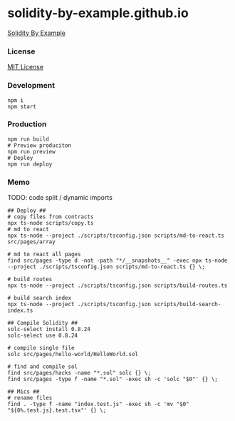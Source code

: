 # solidity-by-example.github.io

[Solidity By Example](https://solidity-by-example.org)

### License

[MIT License](LICENSE)

### Development

```shell
npm i
npm start
```

### Production

```shell
npm run build
# Preview produciton
npm run preview
# Deploy
npm run deploy
```

### Memo

TODO: code split / dynamic imports

```shell
## Deploy ##
# copy files from contracts
npx ts-node scripts/copy.ts
# md to react
npx ts-node --project ./scripts/tsconfig.json scripts/md-to-react.ts src/pages/array

# md to react all pages
find src/pages -type d -not -path "*/__snapshots__" -exec npx ts-node --project ./scripts/tsconfig.json scripts/md-to-react.ts {} \;

# build routes
npx ts-node --project ./scripts/tsconfig.json scripts/build-routes.ts

# build search index
npx ts-node --project ./scripts/tsconfig.json scripts/build-search-index.ts

## Compile Solidity ##
solc-select install 0.8.24
solc-select use 0.8.24

# compile single file
solc src/pages/hello-world/HelloWorld.sol

# find and compile sol
find src/pages/hacks -name "*.sol" solc {} \;
find src/pages -type f -name "*.sol" -exec sh -c 'solc "$0"' {} \;

## Mics ##
# rename files
find . -type f -name "index.test.js" -exec sh -c 'mv "$0" "${0%.test.js}.test.tsx"' {} \;
```

